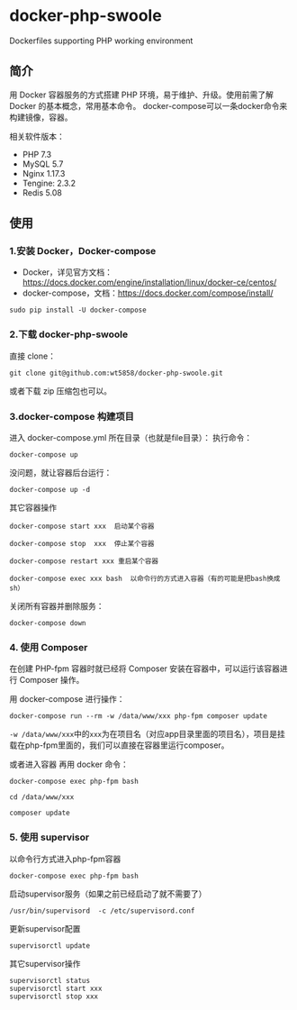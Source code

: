 # docker-php-swoole
Dockerfiles supporting PHP working environment

## 简介
用 Docker 容器服务的方式搭建 PHP 环境，易于维护、升级。使用前需了解 Docker 的基本概念，常用基本命令。
docker-compose可以一条docker命令来构建镜像，容器。

相关软件版本：
- PHP 7.3
- MySQL 5.7
- Nginx 1.17.3
- Tengine: 2.3.2
- Redis 5.08

## 使用
### 1.安装 Docker，Docker-compose  
- Docker，详见官方文档：https://docs.docker.com/engine/installation/linux/docker-ce/centos/
- docker-compose，文档：https://docs.docker.com/compose/install/
```
sudo pip install -U docker-compose
```

### 2.下载 docker-php-swoole
直接 clone：
```
git clone git@github.com:wt5858/docker-php-swoole.git
```
或者下载 zip 压缩包也可以。

### 3.docker-compose 构建项目
进入 docker-compose.yml 所在目录（也就是file目录）：
执行命令：
```
docker-compose up
```  

没问题，就让容器后台运行：  
```
docker-compose up -d
``` 

其它容器操作
```
docker-compose start xxx  启动某个容器

docker-compose stop  xxx  停止某个容器

docker-compose restart xxx 重启某个容器

docker-compose exec xxx bash  以命令行的方式进入容器（有的可能是把bash换成sh） 
``` 

关闭所有容器并删除服务：
```
docker-compose down
```

### 4. 使用 Composer

在创建 PHP-fpm 容器时就已经将 Composer 安装在容器中，可以运行该容器进行 Composer 操作。

用 docker-compose 进行操作：
```
docker-compose run --rm -w /data/www/xxx php-fpm composer update
```
`-w /data/www/xxx`中的`xxx`为在项目名（对应app目录里面的项目名），项目是挂载在php-fpm里面的，我们可以直接在容器里运行composer。

或者进入容器 再用 docker 命令：
```
docker-compose exec php-fpm bash

cd /data/www/xxx

composer update
```

### 5. 使用 supervisor

以命令行方式进入php-fpm容器
```
docker-compose exec php-fpm bash
```
启动supervisor服务（如果之前已经启动了就不需要了）
```
/usr/bin/supervisord  -c /etc/supervisord.conf  
```
更新supervisor配置
```
supervisorctl update
```
其它supervisor操作
```
supervisorctl status 
supervisorctl start xxx 
supervisorctl stop xxx 
```
